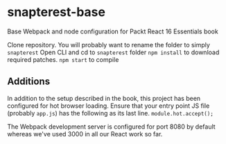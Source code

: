 # snapterest-base
Base Webpack and node configuration for Packt React 16 Essentials book

Clone repository.
You will probably want to rename the folder to simply `snapterest`
Open CLI and cd to `snapterest` folder
`npm install` to download required patches.
`npm start` to compile

## Additions
In addition to the setup described in the book, this project has been configured for hot browser loading. Ensure that your entry point JS file (probably `app.js`) has the following as its last line.
`module.hot.accept();`

The Webpack development server is configured for port 8080 by default whereas we've used 3000 in all our React work so far.
